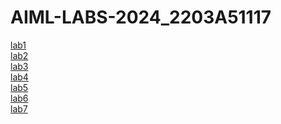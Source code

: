 # AIML-LABS-2024_2203A51117
[lab1](https://github.com/MDineshKarthik/AIML-LABS-2024/blob/main/Lab01_AIML.ipyn)  
[lab2](https://github.com/MDineshKarthik/AIML-LABS-2024/blob/main/Lab02__AIML.ipynb)  
[lab3](https://github.com/MDineshKarthik/AIML-LABS-2024/blob/main/Lab03__AIML.ipynb)  
[lab4](https://github.com/MDineshKarthik/AIML-LABS-2024/blob/main/Lab04__AIML.ipynb)  
[lab5](https://github.com/MDineshKarthik/AIML-LABS-2024/blob/main/Lab05__AIML.ipynb)  
[lab6]()  
[lab7]()
